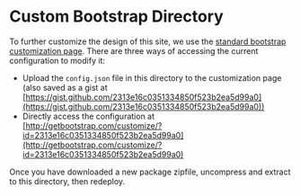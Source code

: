 # Custom Bootstrap Directory

To further customize the design of this site, we use the [standard bootstrap customization page](http://getbootstrap.com/customize/). There are three ways of accessing the current configuration to modify it:

* Upload the `config.json` file in this directory to the customization page (also saved as a gist at [https://gist.github.com/2313e16c0351334850f523b2ea5d99a0](https://gist.github.com/2313e16c0351334850f523b2ea5d99a0))
* Directly access the configuration at [http://getbootstrap.com/customize/?id=2313e16c0351334850f523b2ea5d99a0](http://getbootstrap.com/customize/?id=2313e16c0351334850f523b2ea5d99a0)

Once you have downloaded a new package zipfile, uncompress and extract to this directory, then redeploy.
